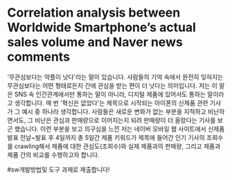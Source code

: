 # Correlation analysis between Worldwide Smartphone’s actual sales volume and Naver news comments

'무관심보다는 악플이 낫다'라는 말이 있습니다. 사람들의 기억 속에서 완전히 잊혀지는 무관심보다는 어떤 형태로든지 간에 관심을 받는 편이 더 낫다는 의미입니다. 저는 이 말은 SNS 속 인간관계에서만 통하는 말이 아니라, 디지털 제품에 있어서도 통하는 말이라고 생각합니다.
매 번 '혁신은 없었다'는 제목으로 시작되는 아이폰의 신제품 관련 기사가 그 예시 중 하나라 생각합니다. 사람들은 새로운 변화가 없는 부분을 지적하고 비난하면서도, 그 비난은 관심과 판매량으로 이어지는지 되려 판매량이 더 올랐다는 기사를 보곤 했습니다. 이런 부분을 보고 의구심을 느낀 저는 네이버 모바일 웹 사이트에서 신제품 발표 전날~발표 후 4일까지 총 5일간 제품 키워드가 제목에 들어간 인기 기사의 조회수를 crawling해서 제품에 대한 관심도(조회수)와 실제 제품과의 판매량, 그리고 제품과 제품 간의 비교를 수행하고자 합니다.

#sw개발방법및 도구 과제로 제출합니다!
